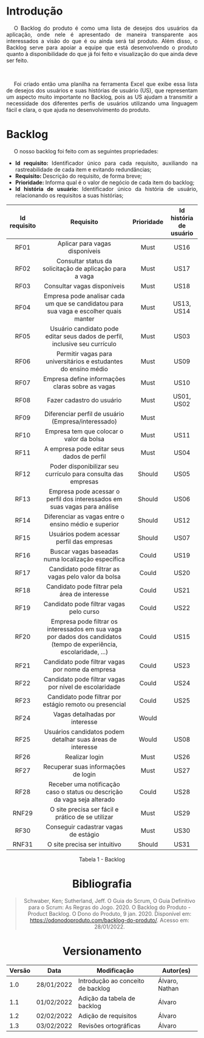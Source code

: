 # Introdução
<p style="text-indent: 20px; text-align: justify">
O Backlog do produto é como uma lista de desejos dos usuários da aplicação, onde nele é apresentado
de maneira transparente aos interessados a visão do que é ou ainda será tal produto. Além disso, o
Backlog serve para apoiar a equipe que está desenvolvendo o produto quanto à disponibilidade do que já
foi feito e visualização do que ainda deve ser feito.
</p>
<br />
<p style="text-indent: 20px; text-align: justify">
Foi criado então uma planilha na ferramenta Excel que exibe essa lista de desejos dos usuários e suas
histórias de usuário (US), que representam um aspecto muito importante no Backlog, pois as US ajudam
a transmitir a necessidade dos diferentes perfis de usuários utilizando uma linguagem fácil e clara,
o que ajuda no desenvolvimento do produto.
</p>

# Backlog
<p style="text-indent: 20px; text-align: justify">
O nosso backlog foi feito com as seguintes propriedades:
</p>

- <div style="text-align: justify"><b>Id requisito: </b>Identificador único para cada requisito, auxiliando na rastreabilidade de cada item e evitando redundâncias;</div>
- <div style="text-align: justify"><b>Requisito: </b>Descrição do requisito, de forma breve;</div>
- <div style="text-align: justify"><b>Prioridade: </b>Informa qual é o valor de negócio de cada item do backlog;</div>
- <div style="text-align: justify"><b>Id história de usuário: </b>Identificador único da história de usuário, relacionando os requisitos a suas histórias;</div>

<center>

| Id requisito | Requisito | Prioridade | Id história de usuário |
|:--:|:--:|:--:|:--:|
| RF01 | Aplicar para vagas disponíveis | Must | US16 |
| RF02 | Consultar status da solicitação de aplicação para a vaga | Must | US17 |
| RF03 | Consultar vagas disponíveis | Must | US18 |
| RF04 | Empresa pode analisar cada um que se candidatou para sua vaga e escolher quais manter | Must | US13, US14 |
| RF05 | Usuário candidato pode editar seus dados de perfil, inclusive seu currículo | Must | US03 |
| RF06 | Permitir vagas para universitários e estudantes do ensino médio | Must | US09 |
| RF07 | Empresa define informações claras sobre as vagas | Must | US10 |
| RF08 | Fazer cadastro do usuário | Must | US01, US02 |
| RF09 | Diferenciar perfil de usuário (Empresa/interessado) | Must |  |
| RF10 | Empresa tem que colocar o valor da bolsa | Must | US11 |
| RF11 | A empresa pode editar seus dados de perfil | Must | US04 |
| RF12 | Poder disponibilizar seu currículo para consulta das empresas | Should | US05 |
| RF13 | Empresa pode acessar o perfil dos interessados em suas vagas para análise | Should | US06 |
| RF14 | Diferenciar as vagas entre o ensino médio e superior | Should | US12 |
| RF15 | Usuários podem acessar perfil das empresas | Should | US07 |
| RF16 | Buscar vagas baseadas numa localização específica | Could | US19 |
| RF17 | Candidato pode filtrar as vagas pelo valor da bolsa | Could | US20 |
| RF18 | Candidato pode filtrar pela área de interesse | Could | US21 |
| RF19 | Candidato pode filtrar vagas pelo curso | Could | US22 |
| RF20 | Empresa pode filtrar os interessados em sua vaga por dados dos candidatos (tempo de experiência, escolaridade, ...) | Could | US15 |
| RF21 | Candidato pode filtrar vagas por nome da empresa | Could | US23 |
| RF22 | Candidato pode filtrar vagas por nível de escolaridade | Could | US24 |
| RF23 | Candidato pode filtrar por estágio remoto ou presencial | Could | US25 |
| RF24 | Vagas detalhadas por interesse | Would |  |
| RF25 | Usuários candidatos podem detalhar suas áreas de interesse | Would | US08 |
| RF26 | Realizar login | Must | US26 |
| RF27 | Recuperar suas informações de login | Must | US27 |
| RF28 | Receber uma notificação caso o status ou descrição da vaga seja alterado | Could | US28 |
| RNF29 | O site precisa ser fácil e prático de se utilizar | Must | US29 |
| RF30 | Conseguir cadastrar vagas de estágio | Must | US30 |
| RNF31 | O site precisa ser intuitivo | Should | US31 |

<figcaption>Tabela 1 - Backlog</figcaption>

# Bibliografia
> Schwaber, Ken; Sutherland, Jeff. O Guia do Scrum, O Guia Definitivo para o Scrum: As Regras do Jogo. 2020.
> O Backlog do Produto - Product Backlog. O Dono do Produto, 9 jan. 2020. Disponível em: <https://odonodoproduto.com/backlog-do-produto/>. Acesso em: 28/01/2022.
# Versionamento

Versão | Data | Modificação | Autor(es) |
|--|--|--|--|
| 1.0 | 28/01/2022 | Introdução ao conceito de backlog | Álvaro, Nathan |
| 1.1 | 01/02/2022 | Adição da tabela de backlog | Álvaro |
| 1.2 | 02/02/2022 | Adição de requisitos | Álvaro |
| 1.3 | 03/02/2022 | Revisões ortográficas | Álvaro |